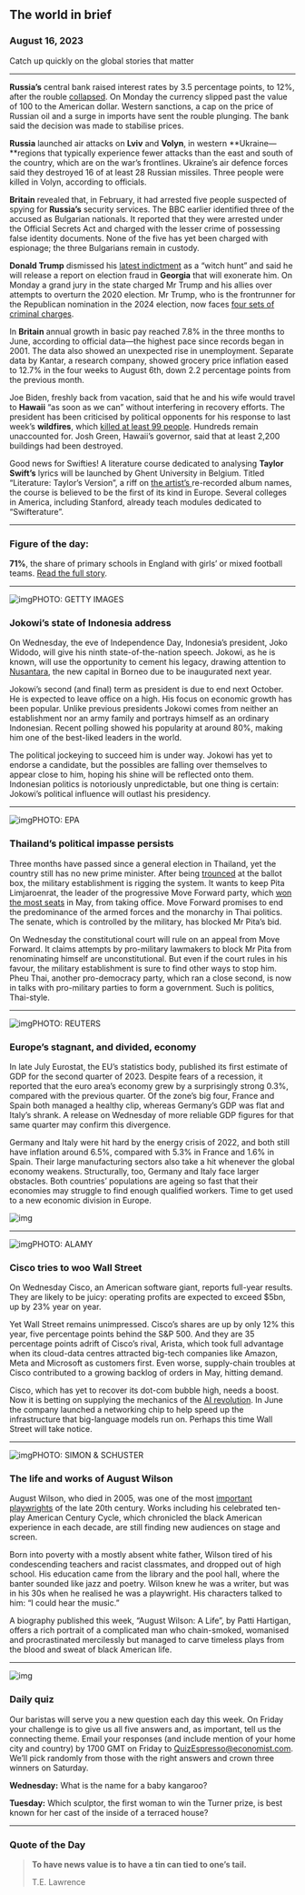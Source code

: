 ## The world in brief

### August 16, 2023

Catch up quickly on the global stories that matter



------



**Russia’s** central bank raised interest rates by 3.5 percentage points, to 12%, after the rouble [collapsed](https://www.economist.com/finance-and-economics/2023/08/14/russia-will-struggle-to-cope-with-a-sinking-rouble). On Monday the currency slipped past the value of 100 to the American dollar. Western sanctions, a cap on the price of Russian oil and a surge in imports have sent the rouble plunging. The bank said the decision was made to stabilise prices.

**Russia** launched air attacks on **Lviv** and **Volyn**, in western **Ukraine—**regions that typically experience fewer attacks than the east and south of the country, which are on the war’s frontlines. Ukraine’s air defence forces said they destroyed 16 of at least 28 Russian missiles. Three people were killed in Volyn, according to officials.

**Britain** revealed that, in February, it had arrested five people suspected of spying for **Russia’s** security services. The BBC earlier identified three of the accused as Bulgarian nationals. It reported that they were arrested under the Official Secrets Act and charged with the lesser crime of possessing false identity documents. None of the five has yet been charged with espionage; the three Bulgarians remain in custody.

**Donald Trump** dismissed his [latest indictment](https://www.economist.com/united-states/2023/08/15/donald-trumps-racketeering-indictment-is-the-most-sweeping-yet) as a “witch hunt” and said he will release a report on election fraud in **Georgia** that will exonerate him. On Monday a grand jury in the state charged Mr Trump and his allies over attempts to overturn the 2020 election. Mr Trump, who is the frontrunner for the Republican nomination in the 2024 election, now faces [four sets of criminal charges](https://www.economist.com/the-economist-explains/2022/10/05/how-much-legal-jeopardy-is-donald-trump-in).

In **Britain** annual growth in basic pay reached 7.8% in the three months to June, according to official data—the highest pace since records began in 2001. The data also showed an unexpected rise in unemployment. Separate data by Kantar, a research company, showed grocery price inflation eased to 12.7% in the four weeks to August 6th, down 2.2 percentage points from the previous month.

Joe Biden, freshly back from vacation, said that he and his wife would travel to **Hawaii** “as soon as we can” without interfering in recovery efforts. The president has been criticised by political opponents for his response to last week’s **wildfires**, which [killed at least 99 people](https://www.economist.com/united-states/2023/08/11/why-the-fires-in-hawaii-have-been-so-bad). Hundreds remain unaccounted for. Josh Green, Hawaii’s governor, said that at least 2,200 buildings had been destroyed.

Good news for Swifties! A literature course dedicated to analysing **Taylor Swift’s** lyrics will be launched by Ghent University in Belgium. Titled “Literature: Taylor’s Version”, a riff on [the artist’s ](https://www.economist.com/the-economist-explains/2023/07/25/can-superstars-like-beyonce-or-taylor-swift-spur-inflation)re-recorded album names, the course is believed to be the first of its kind in Europe. Several colleges in America, including Stanford, already teach modules dedicated to “Swifterature”.



------



### Figure of the day: 

**71%**, the share of primary schools in England with girls’ or mixed football teams. [Read the full story](https://www.economist.com/britain/2023/08/15/englands-lionesses-are-a-game-changer-for-domestic-football).



------



![img](https://niceboy.online/insight/public/Espresso/PHOTOS/20230819_dap325_0.jpg)PHOTO: GETTY IMAGES

### Jokowi’s state of Indonesia address

On Wednesday, the eve of Independence Day, Indonesia’s president, Joko Widodo, will give his ninth state-of-the-nation speech. Jokowi, as he is known, will use the opportunity to cement his legacy, drawing attention to [Nusantara](https://www.economist.com/the-world-ahead/2022/11/18/jokowi-is-carving-a-new-indonesian-capital-out-of-the-borneo-jungle), the new capital in Borneo due to be inaugurated next year.

Jokowi’s second (and final) term as president is due to end next October. He is expected to leave office on a high. His focus on economic growth has been popular. Unlike previous presidents Jokowi comes from neither an establishment nor an army family and portrays himself as an ordinary Indonesian. Recent polling showed his popularity at around 80%, making him one of the best-liked leaders in the world.

The political jockeying to succeed him is under way. Jokowi has yet to endorse a candidate, but the possibles are falling over themselves to appear close to him, hoping his shine will be reflected onto them. Indonesian politics is notoriously unpredictable, but one thing is certain: Jokowi’s political influence will outlast his presidency.



------



![img](https://niceboy.online/insight/public/Espresso/PHOTOS/20230819_dap327.jpg)PHOTO: EPA

### Thailand’s political impasse persists

Three months have passed since a general election in Thailand, yet the country still has no new prime minister. After being [trounced](https://www.economist.com/asia/2023/05/15/thailands-pro-democracy-parties-trounce-the-military-establishment) at the ballot box, the military establishment is rigging the system. It wants to keep Pita Limjaroenrat, the leader of the progressive Move Forward party, which [won the most seats](https://www.economist.com/asia/2023/05/15/thailands-pro-democracy-parties-trounce-the-military-establishment) in May, from taking office. Move Forward promises to end the predominance of the armed forces and the monarchy in Thai politics. The senate, which is controlled by the military, has blocked Mr Pita’s bid.

On Wednesday the constitutional court will rule on an appeal from Move Forward. It claims attempts by pro-military lawmakers to block Mr Pita from renominating himself are unconstitutional. But even if the court rules in his favour, the military establishment is sure to find other ways to stop him. Pheu Thai, another pro-democracy party, which ran a close second, is now in talks with pro-military parties to form a government. Such is politics, Thai-style.



------



![img](https://niceboy.online/insight/public/Espresso/PHOTOS/20230819_dap329.jpg)PHOTO: REUTERS

### Europe’s stagnant, and divided, economy

In late July Eurostat, the EU’s statistics body, published its first estimate of GDP for the second quarter of 2023. Despite fears of a recession, it reported that the euro area’s economy grew by a surprisingly strong 0.3%, compared with the previous quarter. Of the zone’s big four, France and Spain both managed a healthy clip, whereas Germany’s GDP was flat and Italy’s shrank. A release on Wednesday of more reliable GDP figures for that same quarter may confirm this divergence.

Germany and Italy were hit hard by the energy crisis of 2022, and both still have inflation around 6.5%, compared with 5.3% in France and 1.6% in Spain. Their large manufacturing sectors also take a hit whenever the global economy weakens. Structurally, too, Germany and Italy face larger obstacles. Both countries’ populations are ageing so fast that their economies may struggle to find enough qualified workers. Time to get used to a new economic division in Europe.

![img](https://niceboy.online/insight/public/Espresso/PHOTOS/20230819_DAC172.jpg)



------



![img](https://niceboy.online/insight/public/Espresso/PHOTOS/20230819_dap308.jpg)PHOTO: ALAMY

### Cisco tries to woo Wall Street

On Wednesday Cisco, an American software giant, reports full-year results. They are likely to be juicy: operating profits are expected to exceed $5bn, up by 23% year on year.

Yet Wall Street remains unimpressed. Cisco’s shares are up by only 12% this year, five percentage points behind the S&P 500. And they are 35 percentage points adrift of Cisco’s rival, Arista, which took full advantage when its cloud-data centres attracted big-tech companies like Amazon, Meta and Microsoft as customers first. Even worse, supply-chain troubles at Cisco contributed to a growing backlog of orders in May, hitting demand.

Cisco, which has yet to recover its dot-com bubble high, needs a boost. Now it is betting on supplying the mechanics of the [AI revolution](https://www.economist.com/leaders/2023/04/20/how-to-worry-wisely-about-artificial-intelligence). In June the company launched a networking chip to help speed up the infrastructure that big-language models run on. Perhaps this time Wall Street will take notice.



------



![img](https://niceboy.online/insight/public/Espresso/PHOTOS/20230819_dap309.jpg)PHOTO: SIMON & SCHUSTER

### The life and works of August Wilson

August Wilson, who died in 2005, was one of the most [important playwrights](https://www.economist.com/culture/2023/05/25/august-wilson-was-and-remains-a-bard-of-black-life-in-america) of the late 20th century. Works including his celebrated ten-play American Century Cycle, which chronicled the black American experience in each decade, are still finding new audiences on stage and screen.

Born into poverty with a mostly absent white father, Wilson tired of his condescending teachers and racist classmates, and dropped out of high school. His education came from the library and the pool hall, where the banter sounded like jazz and poetry. Wilson knew he was a writer, but was in his 30s when he realised he was a playwright. His characters talked to him: “I could hear the music.”

A biography published this week, “August Wilson: A Life”, by Patti Hartigan, offers a rich portrait of a complicated man who chain-smoked, womanised and procrastinated mercilessly but managed to carve timeless plays from the blood and sweat of black American life.



------



![img](https://niceboy.online/insight/public/Espresso/PHOTOS/QuizNEW_159.jpeg)

### Daily quiz

Our baristas will serve you a new question each day this week. On Friday your challenge is to give us all five answers and, as important, tell us the connecting theme. Email your responses (and include mention of your home city and country) by 1700 GMT on Friday to [QuizEspresso@economist.com](https://mail.google.com/mail/?view=cm&fs=1&tf=1&to=QuizEspresso@economist.com). We’ll pick randomly from those with the right answers and crown three winners on Saturday.

**Wednesday:** What is the name for a baby kangaroo?

**Tuesday:** Which sculptor, the first woman to win the Turner prize, is best known for her cast of the inside of a terraced house?



------



### Quote of the Day

> **To have news value is to have a tin can tied to one’s tail.**
>
> T.E. Lawrence



